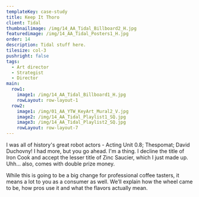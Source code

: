 ```yaml
---
templateKey: case-study
title: Keep It Thoro
client: Tidal
thumbnailimage: /img/14_AA_Tidal_Billboard2_H.jpg
featuredimage: /img/14_AA_Tidal_Posters1_H.jpg
order: 14
description: Tidal stuff here.
tilesize: col-3
pushright: false
tags:
  - Art director
  - Strategist
  - Director
main:
  row1:
    image1: /img/14_AA_Tidal_Billboard1_H.jpg
    rowLayout: row-layout-1
  row2:
    image1: /img/01_AA_YTW_KeyArt_Mural2_V.jpg
    image2: /img/14_AA_Tidal_Playlist1_SQ.jpg
    image3: /img/14_AA_Tidal_Playlist2_SQ.jpg
    rowLayout: row-layout-7
---
```

I was all of history's great robot actors - Acting Unit 0.8; Thespomat; David Duchovny! I had more, but you go ahead. I'm a thing. I decline the title of Iron Cook and accept the lesser title of Zinc Saucier, which I just made up. Uhh… also, comes with double prize money.

While this is going to be a big change for professional coffee tasters, it means a lot to you as a consumer as well. We’ll explain how the wheel came to be, how pros use it and what the flavors actually mean.
